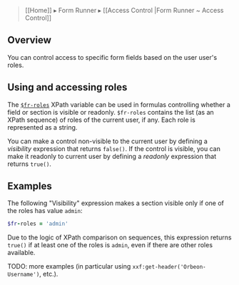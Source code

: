 > [[Home]] ▸ Form Runner ▸ [[Access Control |Form Runner ~ Access Control]]

## Overview

You can control access to specific form fields based on the user user's roles.

## Using and accessing roles

The [`$fr-roles`][1] XPath variable can be used in formulas controlling whether a field or section is visible or readonly. `$fr-roles` contains the list (as an XPath sequence) of roles of the current user, if any. Each role is represented as a string.

You can make a control non-visible to the current user by defining a _visibility_ expression that returns `false()`. If the control is visible, you can make it readonly to current user by defining a _readonly_ expression that returns `true()`.

## Examples

The following "Visibility" expression makes a section visible only if one of the roles has value `admin`:

``` ruby
$fr-roles = 'admin'
```

Due to the logic of XPath comparison on sequences, this expression returns `true()` if at least one of the roles is `admin`, even if there are other roles available.

TODO: more examples (in particular using `xxf:get-header('Orbeon-Username')`, etc.).

[1]: http://wiki.orbeon.com/forms/doc/user-guide/form-builder-user-guide/xpath-expressions#TOC-Scenario:-checking-the-role-s-of-the-current-user
[2]: http://wiki.orbeon.com/forms/doc/user-guide/form-builder-user-guide/control-validation-dialog